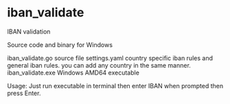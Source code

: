 # iban_validate
IBAN validation

Source code and binary for Windows

iban_validate.go           source file
settings.yaml              country specific iban rules and general iban rules.
                            you can add any country in the same manner.
iban_validate.exe          Windows AMD64 executable

Usage:
Just run executable in terminal then enter IBAN when prompted then press Enter.
